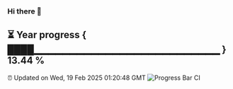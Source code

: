 ### Hi there 👋
⏳ Year progress { ████▁▁▁▁▁▁▁▁▁▁▁▁▁▁▁▁▁▁▁▁▁▁▁▁▁▁ } 13.44 %
---
⏰ Updated on Wed, 19 Feb 2025 01:20:48 GMT
![Progress Bar CI](https://github.com/liununu/liununu/workflows/Progress%20Bar%20CI/badge.svg)
